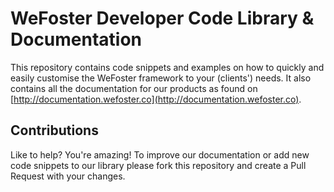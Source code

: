 # WeFoster Developer Code Library & Documentation
This repository contains code snippets and examples on how to quickly and easily customise the WeFoster framework to your (clients') needs. It also contains all the documentation for our products as found on [http://documentation.wefoster.co](http://documentation.wefoster.co).

## Contributions
Like to help? You're amazing! To improve our documentation or add new code snippets to our library please fork this repository and create a Pull Request with your changes.
